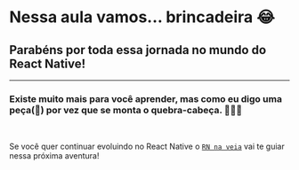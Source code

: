 # Nessa aula vamos... brincadeira 😂

## Parabéns por toda essa jornada no mundo do React Native! 

---

### Existe muito mais para você aprender, mas como eu digo uma peça(🧩) por vez que se monta o quebra-cabeça. 🎉🎉🎉

<br/>

Se você quer continuar evoluindo no React Native o [`RN na veia`](https://www.catapulta.club/) vai te guiar nessa próxima aventura!

